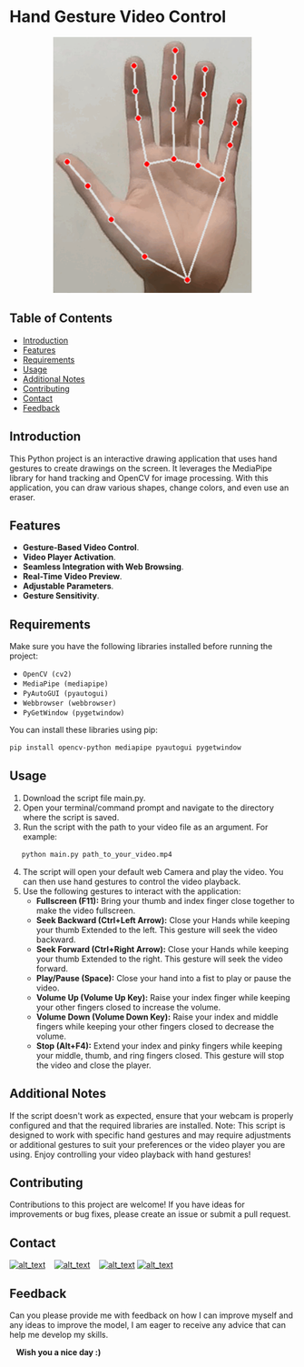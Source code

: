 
# Hand Gesture Video Control

<div align="center">
    <img src="https://github.com/Bassem-2000/OpenCV-Projects/blob/main/Virtual%20video%20Controller/Pic.gif?raw=true">
  </div>

## Table of Contents

- [Introduction](#introduction)
- [Features](#features)
- [Requirements](#requirements)
- [Usage](#usage)
- [Additional Notes](#additional-notes)
- [Contributing](#Contributing)
- [Contact](#Contact)
- [Feedback](#Feedback)

## Introduction

This Python project is an interactive drawing application that uses hand gestures to create drawings on the screen. It leverages the MediaPipe library for hand tracking and OpenCV for image processing. With this application, you can draw various shapes, change colors, and even use an eraser.

## Features

- **Gesture-Based Video Control**.
- **Video Player Activation**.
- **Seamless Integration with Web Browsing**.
- **Real-Time Video Preview**.
- **Adjustable Parameters**.
- **Gesture Sensitivity**.

## Requirements

Make sure you have the following libraries installed before running the project:

- `OpenCV (cv2)`
- `MediaPipe (mediapipe)`
- `PyAutoGUI (pyautogui)`
- `Webbrowser (webbrowser)`
- `PyGetWindow (pygetwindow)`

You can install these libraries using pip:

```bash
pip install opencv-python mediapipe pyautogui pygetwindow
```
## Usage

1. Download the script file main.py.
2. Open your terminal/command prompt and navigate to the directory where the script is saved.
3. Run the script with the path to your video file as an argument. For example:
```bash
   python main.py path_to_your_video.mp4
```
4. The script will open your default web Camera and play the video. You can then use hand gestures to control the video playback.
5. Use the following gestures to interact with the application:
    - **Fullscreen (F11):** Bring your thumb and index finger close together to make the video fullscreen.
    - **Seek Backward (Ctrl+Left Arrow):** Close your Hands while keeping your thumb Extended to the left. This gesture will seek the video backward.
    - **Seek Forward (Ctrl+Right Arrow):** Close your Hands while keeping your thumb Extended to the right. This gesture will seek the video forward.
    - **Play/Pause (Space):** Close your hand into a fist to play or pause the video.
    - **Volume Up (Volume Up Key):** Raise your index finger while keeping your other fingers closed to increase the volume.
    - **Volume Down (Volume Down Key):** Raise your index and middle fingers while keeping your other fingers closed to decrease the volume.
    - **Stop (Alt+F4):** Extend your index and pinky fingers while keeping your middle, thumb, and ring fingers closed. This gesture will stop the video and close the player.


## Additional Notes

If the script doesn't work as expected, ensure that your webcam is properly configured and that the required libraries are installed.
Note: This script is designed to work with specific hand gestures and may require adjustments or additional gestures to suit your preferences or the video player you are using.
Enjoy controlling your video playback with hand gestures!

## Contributing

Contributions to this project are welcome! If you have ideas for improvements or bug fixes, please create an issue or submit a pull request.

## Contact

[<img alt="alt_text" width="30px" src="https://cdn2.iconfinder.com/data/icons/social-media-2285/512/1_Whatsapp2_colored_svg-512.png" />](https://wa.me/+201006491306)
&nbsp;&nbsp;
[<img alt="alt_text" width="30px" src="https://cdn2.iconfinder.com/data/icons/social-media-2285/512/1_Linkedin_unofficial_colored_svg-512.png" />](https://www.linkedin.com/in/bassem-ahmed-ahmed/)
&nbsp;&nbsp;
[<img alt="alt_text" width="30px" src="https://cdn4.iconfinder.com/data/icons/social-media-logos-6/512/112-gmail_email_mail-256.png" />](mailto:bassemahmed.am@gmail.com) 
[<img alt="alt_text" width="30px" src="https://cdn2.iconfinder.com/data/icons/social-media-2285/512/1_Facebook2_colored_svg-512.png" />](https://www.facebook.com/bassem.ahmed.7712/)


## Feedback

Can you please provide me with feedback on how I can improve myself and any ideas to improve the model, I am eager to receive any advice that can help me develop my skills.

&nbsp;&nbsp;
**Wish you a nice day :)**
